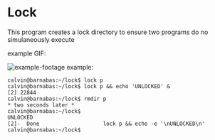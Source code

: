 Lock
====

This program creates a lock directory to ensure two programs do no simulaneously execute

example GIF:

![example-footage](https://github.com/mutantturkey/lock/raw/master/lock.gif)
example:

    calvin@barnabas:~/lock$ lock p
    calvin@barnabas:~/lock$ lock p && echo 'UNLOCKED' &
    [2] 22844
    calvin@barnabas:~/lock$ rmdir p
    * two seconds later *
    calvin@barnabas:~/lock$ 
    UNLOCKED
    [2]-  Done                    lock p && echo -e '\nUNLOCKED\n'
    calvin@barnabas:~/lock$ 
